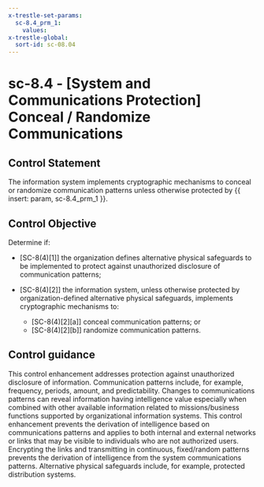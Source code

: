 ```yaml
---
x-trestle-set-params:
  sc-8.4_prm_1:
    values:
x-trestle-global:
  sort-id: sc-08.04
---
```


# sc-8.4 - \[System and Communications Protection\] Conceal / Randomize Communications

## Control Statement

The information system implements cryptographic mechanisms to conceal or randomize communication patterns unless otherwise protected by {{ insert: param, sc-8.4_prm_1 }}.

## Control Objective

Determine if:

- \[SC-8(4)[1]\] the organization defines alternative physical safeguards to be implemented to protect against unauthorized disclosure of communication patterns;

- \[SC-8(4)[2]\] the information system, unless otherwise protected by organization-defined alternative physical safeguards, implements cryptographic mechanisms to:

  - \[SC-8(4)[2][a]\] conceal communication patterns; or
  - \[SC-8(4)[2][b]\] randomize communication patterns.

## Control guidance

This control enhancement addresses protection against unauthorized disclosure of information. Communication patterns include, for example, frequency, periods, amount, and predictability. Changes to communications patterns can reveal information having intelligence value especially when combined with other available information related to missions/business functions supported by organizational information systems. This control enhancement prevents the derivation of intelligence based on communications patterns and applies to both internal and external networks or links that may be visible to individuals who are not authorized users. Encrypting the links and transmitting in continuous, fixed/random patterns prevents the derivation of intelligence from the system communications patterns. Alternative physical safeguards include, for example, protected distribution systems.
